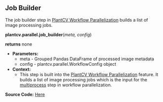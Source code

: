 ## Job Builder

The job builder step in [PlantCV Workflow Parallelization](pipeline_parallel.md) builds a list of image processing jobs.

**plantcv.parallel.job_builder**(*meta, config*)

**returns** none

- **Parameters:**
    - meta   - Grouped Pandas DataFrame of processed image metadata
    - config - plantcv.parallel.WorkflowConfig object
- **Context:**
    - This step is built into the [PlantCV Workflow Parallelization](pipeline_parallel.md) feature. It builds a list of image processing 
    jobs which is the input for the [multiprocess](parallel_multiprocess.md) step in workflow parallelization. 

**Source Code:** [Here](https://github.com/danforthcenter/plantcv/blob/main/plantcv/parallel/job_builder.py)
